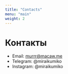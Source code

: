 ```yaml
---
title: "Contacts"
menu: "main"
weight: 2
---
```


# Контакты

* Email: murrr@macaw.me
* Telegram: @miraikumiko
* Instagram: @miraikumiko
